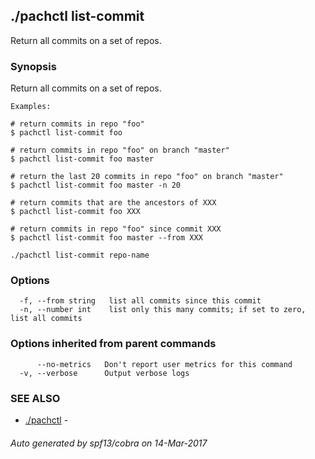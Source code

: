## ./pachctl list-commit

Return all commits on a set of repos.

### Synopsis


Return all commits on a set of repos.

	Examples:

	# return commits in repo "foo"
	$ pachctl list-commit foo

	# return commits in repo "foo" on branch "master"
	$ pachctl list-commit foo master

	# return the last 20 commits in repo "foo" on branch "master"
	$ pachctl list-commit foo master -n 20

	# return commits that are the ancestors of XXX
	$ pachctl list-commit foo XXX

	# return commits in repo "foo" since commit XXX
	$ pachctl list-commit foo master --from XXX
	

```
./pachctl list-commit repo-name
```

### Options

```
  -f, --from string   list all commits since this commit
  -n, --number int    list only this many commits; if set to zero, list all commits
```

### Options inherited from parent commands

```
      --no-metrics   Don't report user metrics for this command
  -v, --verbose      Output verbose logs
```

### SEE ALSO
* [./pachctl](./pachctl.md)	 - 

###### Auto generated by spf13/cobra on 14-Mar-2017
